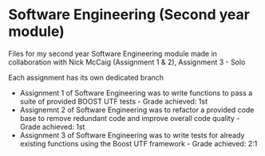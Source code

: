 # Software Engineering (Second year module)
Files for my second year Software Engineering module made in collaboration with Nick McCaig (Assignment 1 & 2), Assignment 3 - Solo

Each assignment has its own dedicated branch 
- Assignment 1 of Software Engineering was to write functions to pass a suite of provided BOOST UTF tests - Grade achieved: 1st
- Assignemnt 2 of Software Engineering was to refactor a provided code base to remove redundant code and improve overall code quality - Grade achieved: 1st
- Assignment 3 of Software Engineering was to write tests for already existing functions using the Boost UTF framework - Grade achieved: 2:1
